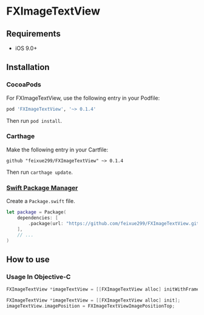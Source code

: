 # FXImageTextView
 
## Requirements
- iOS 9.0+
 
## Installation
 
### CocoaPods

For FXImageTextView, use the following entry in your Podfile:

```rb
pod 'FXImageTextView', '~> 0.1.4'
```

Then run `pod install`.

### Carthage

Make the following entry in your Cartfile:

```
github "feixue299/FXImageTextView" ~> 0.1.4
```

Then run `carthage update`.

### [Swift Package Manager](https://github.com/apple/swift-package-manager)

Create a `Package.swift` file.

```swift
let package = Package(
    dependencies: [
        .package(url: "https://github.com/feixue299/FXImageTextView.git", from: "0.1.4")
    ],
    // ...
)
```
## How to use

### Usage In Objective-C
```objective-c
FXImageTextView *imageTextView = [[FXImageTextView alloc] initWithFrame:CGRectZero imagePosition:FXImageTextViewImagePositionTop];
```
```objective-c
FXImageTextView *imageTextView = [[FXImageTextView alloc] init];
imageTextView.imagePosition = FXImageTextViewImagePositionTop;
```
